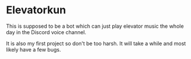 # Elevatorkun

This is supposed to be a bot which can just play elevator music the whole day in the Discord voice channel.

It is also my first project so don't be too harsh. It will take a while and most likely have a few bugs.
